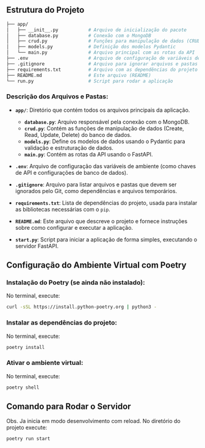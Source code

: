 ## Estrutura do Projeto
```bash
├── app/
│   ├── __init__.py           # Arquivo de inicialização do pacote
│   ├── database.py           # Conexão com o MongoDB
│   ├── crud.py               # Funções para manipulação de dados (CRUD)
│   ├── models.py             # Definição dos modelos Pydantic
│   └── main.py               # Arquivo principal com as rotas da API
├── .env                      # Arquivo de configuração de variáveis de ambiente
├── .gitignore                # Arquivo para ignorar arquivos e pastas no Git
├── requirements.txt          # Arquivo com as dependências do projeto
├── README.md                 # Este arquivo (README)
└── run.py                    # Script para rodar a aplicação
```
### Descrição dos Arquivos e Pastas:

- **`app/`**: Diretório que contém todos os arquivos principais da aplicação.
  - **`database.py`**: Arquivo responsável pela conexão com o MongoDB.
  - **`crud.py`**: Contém as funções de manipulação de dados (Create, Read, Update, Delete) do banco de dados.
  - **`models.py`**: Define os modelos de dados usando o Pydantic para validação e estruturação de dados.
  - **`main.py`**: Contém as rotas da API usando o FastAPI.
  
- **`.env`**: Arquivo de configuração das variáveis de ambiente (como chaves de API e configurações de banco de dados).

- **`.gitignore`**: Arquivo para listar arquivos e pastas que devem ser ignorados pelo Git, como dependências e arquivos temporários.

- **`requirements.txt`**: Lista de dependências do projeto, usada para instalar as bibliotecas necessárias com o `pip`.

- **`README.md`**: Este arquivo que descreve o projeto e fornece instruções sobre como configurar e executar a aplicação.

- **`start.py`**: Script para iniciar a aplicação de forma simples, executando o servidor FastAPI.



## Configuração do Ambiente Virtual com Poetry

### Instalação do Poetry (se ainda não instalado):

No terminal, execute:

```bash
curl -sSL https://install.python-poetry.org | python3 -
```

### Instalar as dependências do projeto:

No terminal, execute:
```bash
poetry install
```
### Ativar o ambiente virtual:

No terminal, execute:
```bash
poetry shell
```
## Comando para Rodar o Servidor

Obs. Ja inicia em modo desenvolvimento com reload. 
No diretório do projeto execute:
```bash
poetry run start
```
